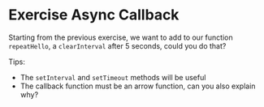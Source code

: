 # Exercise Async Callback

Starting from the previous exercise, we want to add to our function `repeatHello`, a `clearInterval` after 5 seconds, could you do that?

Tips:

- The `setInterval` and `setTimeout` methods will be useful
- The callback function must be an arrow function, can you also explain why?

